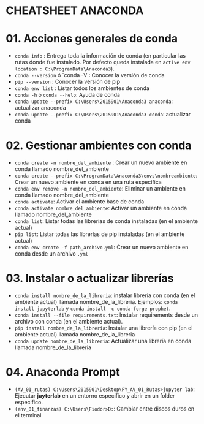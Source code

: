 # CHEATSHEET ANACONDA

# 01. Acciones generales de conda
- `conda info` : Entrega toda la información de conda (en particular las rutas donde fue instalado. Por defecto queda instalada en  `active env location : C:\ProgramData\Anaconda3`).
- `conda --version` ó `conda -V : Conocer la versión de conda
- `pip --version` : Conocer la versión de pip
- `conda env list` : Listar todos los ambientes de conda
- `conda -h` ó `conda --help`: Ayuda de conda
- `conda update --prefix C:\Users\2015901\Anaconda3 anaconda`: actualizar anaconda
- `conda update --prefix C:\Users\2015901\Anaconda3 conda`: actualizar conda

# 02. Gestionar ambientes con conda
- `conda create -n nombre_del_ambiente` : Crear un nuevo ambiente en conda llamado nombre_del_ambiente
- `conda create --prefix C:\ProgramData\Anaconda3\envs\nombreambiente`: Crear un nuevo ambiente en conda en una ruta específica
- `conda env remove -n nombre_del_ambiente`: Eliminar un ambiente en conda llamado nombre_del_ambiente
- `conda activate`: Activar el ambiente base de conda
- `conda activate nombre_del_ambiente`: Activar un ambiente en conda llamado nombre_del_ambiente
- `conda list`: Listar todas las librerías de conda instaladas (en el ambiente actual)
- `pip list`: Listar todas las librerías de pip instaladas (en el ambiente actual)
- `conda env create -f path_archivo.yml`: Crear un nuevo ambiente en conda desde un archivo `.yml`

# 03. Instalar o actualizar librerías 
- `conda install nombre_de_la_libreria`: instalar librería con conda (en el ambiente actual) llamada nombre_de_la_libreria.
Ejemplos: `conda install jupyterlab` y `conda install -c conda-forge prophet`.
- `conda install --file requirements.txt`: Instalar requirements desde un archivo con conda (en el ambiente actual).
- `pip install nombre_de_la_libreria`: Instalar una librería con pip (en el ambiente actual) llamada nombre_de_la_libreria
- `conda update nombre_de_la_libreria`: Actualizar una librería en conda llamada nombre_de_la_libreria

# 04. Anaconda Prompt
- `(AV_01_rutas) C:\Users\2015901\Desktop\PY_AV_01_Rutas>jupyter lab`: Ejecutar **juyterlab** en un entorno especifico y abrir en un folder especifico.
- `(env_01_finanzas) C:\Users\Fiodor>D:`: Cambiar entre discos duros en el terminal








